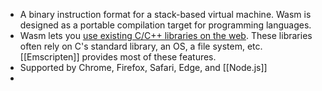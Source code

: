 - A binary instruction format for a stack-based virtual machine. Wasm is designed as a portable compilation target for programming languages.
- Wasm lets you [use existing C/C++ libraries on the web](https://developer.mozilla.org/en-US/docs/WebAssembly/existing_C_to_wasm). These libraries often rely on C's standard library, an OS, a file system, etc. [[Emscripten]] provides most of these features.
- Supported by Chrome, Firefox, Safari, Edge, and [[Node.js]]
- 


